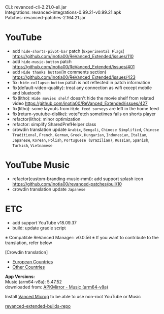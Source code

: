 CLI: revanced-cli-2.21.0-all.jar  
Integrations: revanced-integrations-0.99.21-v0.99.21.apk  
Patches: revanced-patches-2.164.21.jar  

YouTube
==
- add `hide-shorts-pivot-bar` patch (`Experimental Flags`) https://github.com/inotia00/ReVanced_Extended/issues/110
- add `hide-music-button` patch https://github.com/inotia00/ReVanced_Extended/issues/401
- add `Hide thanks button`(in comments section) https://github.com/inotia00/ReVanced_Extended/issues/423
- fix: `hide-collapse-button` patch is not reflected in patch information
- fix(default-video-quality): treat any connection as wifi except mobile and bluetooth
- fix(litho): `Hide movies shelf` doesn't hide the movie shelf from related video https://github.com/inotia00/ReVanced_Extended/issues/427
- fix(litho): some layouts from `Hide feed surveys` are left in the home feed
- fix(return-youtube-dislike): voteFetch sometimes fails on shorts player
- refactor(litho): minor optimization
- refactor: simplify SharedPrefHelper class
- crowdin translation update
`Arabic`, `Bengali`, `Chinese Simplified`, `Chinese Traditional`, `French`, `German`, `Greek`, `Hungarian`, `Indonesian`, `Italian`, `Japanese`, `Korean`, `Polish`, `Portuguese (Brazilian)`, `Russian`, `Spanish`, `Turkish`, `Vietnamese`

YouTube Music
==
- refactor(custom-branding-music-mmt): add support splash icon https://github.com/inotia00/revanced-patches/pull/10
- crowdin translation update
`Japanese`


ETC
==
- add support YouTube v18.09.37
- build: update gradle script


※ Compatible ReVanced Manager: v0.0.56
※ If you want to contribute to the translation, refer below

[Crowdin translation]
- [European Countries](https://crowdin.com/project/revancedextendedeu)
- [Other Countries](https://crowdin.com/project/revancedextended)
  
**App Versions:**  
Music (arm64-v8a): 5.47.52  
downloaded from: [APKMirror - Music (arm64-v8a)](https://www.apkmirror.com/apk/google-inc/youtube-music/youtube-music-5-47-52-release/youtube-music-5-47-52-2-android-apk-download/)  

Install [Vanced Microg](https://github.com/inotia00/VancedMicroG/releases) to be able to use non-root YouTube or Music  

[revanced-extended-builds-repo](https://github.com/E85Addict/revanced-extended-builds)  
